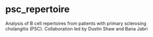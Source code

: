 # psc_repertoire
Analysis of B cell repertoires from patients with primary sclerosing cholangitis (PSC). Collaboration led by Dustin Shaw and Bana Jabri

